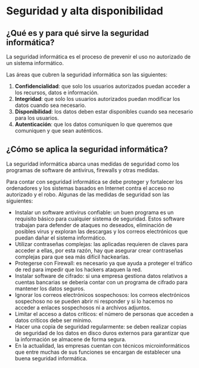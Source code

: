 # Seguridad y alta disponibilidad

## ¿Qué es y para qué sirve la seguridad informática?

La seguridad informática es el proceso de prevenir el uso no autorizado de un sistema informático.

Las áreas que cubren la seguridad informática son las siguientes:

1. **Confidencialidad**: que solo los usuarios autorizados puedan acceder a los recursos, datos e información.
2. **Integridad**: que solo los usuarios autorizados puedan modificar los datos cuando sea necesario.
3. **Disponibilidad**: los datos deben estar disponibles cuando sea necesario para los usuarios.
4. **Autenticación**: que los datos comuniquen lo que queremos que comuniquen y que sean auténticos.

## ¿Cómo se aplica la seguridad informática?
La seguridad informática abarca unas medidas de seguridad como los programas de software de antivirus, firewalls y otras medidas.

Para contar con seguridad informática se debe proteger y fortalecer los ordenadores y los sistemas basados en Internet contra el acceso no autorizado y el robo. Algunas de las medidas de seguridad son las siguientes:

- Instalar un software antivirus confiable: un buen programa es un requisito básico para cualquier sistema de seguridad. Estos software trabajan para defender de ataques no deseados, eliminación de posibles virus y exploran las descargas y los correos electrónicos que puedan dañar el sistema informático.
- Utilizar contraseñas complejas: las aplicadas requieren de claves para acceder a ellas, por esta razón, hay que asegurar crear contraseñas complejas para que sea más difícil hackearlas.
- Protegerse con Firewall: es necesario ya que ayuda a proteger el tráfico de red para impedir que los hackers ataquen la red.
- Instalar software de cifrado: si una empresa gestiona datos relativos a cuentas bancarias se debería contar con un programa de cifrado para mantener los datos seguros.
- Ignorar los correos electrónicos sospechosos: los correos electrónicos sospechoso no se pueden abrir ni responder y si lo hacemos no acceder a enlaces sospechosos ni a archivos adjuntos.
- Limitar el acceso a datos críticos: el número de personas que acceden a datos críticos debe ser mínimo.
- Hacer una copia de seguridad regularmente: se deben realizar copias de seguridad de los datos en disco duros externos para garantizar que la información se almacene de forma segura.
- En la actualidad, las empresas cuentan con técnicos microinformáticos que entre muchas de sus funciones se encargan de establecer una buena seguridad informática.
